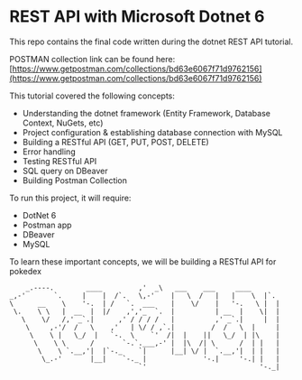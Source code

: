 # REST API with Microsoft Dotnet 6

This repo contains the final code written during the dotnet REST API tutorial.

POSTMAN collection link can be found here:
[https://www.getpostman.com/collections/bd63e6067f71d9762156](https://www.getpostman.com/collections/bd63e6067f71d9762156)

This tutorial covered the following concepts:

-   Understanding the dotnet framework (Entity Framework, Database Context, NuGets, etc)
-   Project configuration & establishing database connection with MySQL
-   Building a RESTful API (GET, PUT, POST, DELETE)
-   Error handling
-   Testing RESTful API
-   SQL query on DBeaver
-   Building Postman Collection

To run this project, it will require:

-   DotNet 6
-   Postman app
-   DBeaver
-   MySQL

To learn these important concepts, we will be building a RESTful API for pokedex

```
    _.----.        ____         ,'  _\   ___    ___     ____
_,-'       `.     |    |  /`.   \,-'    |   \  /   |   |    \  |`.
\      __    \    '-.  | /   `.  ___    |    \/    |   '-.   \ |  |
 \.    \ \   |  __  |  |/    ,','_  `.  |          | __  |    \|  |
   \    \/   /,' _`.|      ,' / / / /   |          ,' _`.|     |  |
    \     ,-'/  /   \    ,'   | \/ / ,`.|         /  /   \  |     |
     \    \ |   \_/  |   `-.  \    `'  /|  |    ||   \_/  | |\    |
      \    \ \      /       `-.`.___,-' |  |\  /| \      /  | |   |
       \    \ `.__,'|  |`-._    `|      |__| \/ |  `.__,'|  | |   |
        \_.-'       |__|    `-._ |              '-.|     '-.| |   |
                                `'                            '-._|
```
